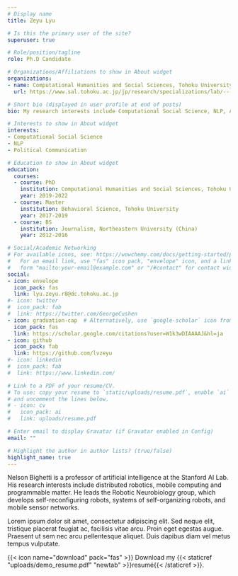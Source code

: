 ```yaml
---
# Display name
title: Zeyu Lyu

# Is this the primary user of the site?
superuser: true

# Role/position/tagline
role: Ph.D Candidate

# Organizations/Affiliations to show in About widget
organizations:
- name: Computational Humanities and Social Sciences, Tohoku University
  url: https://www.sal.tohoku.ac.jp/jp/research/specializations/lab/---id-37.html

# Short bio (displayed in user profile at end of posts)
bio: My research interests include Computational Social Science, NLP, Applied Machine Learning and Political Communication.

# Interests to show in About widget
interests:
- Computational Social Science
- NLP
- Political Communication

# Education to show in About widget
education:
  courses:
  - course: PhD
    institution: Computational Humanities and Social Sciences, Tohoku University
    year: 2019-2022
  - course: Master
    institution: Behavioral Science, Tohoku University
    year: 2017-2019
  - course: BS
    institution: Journalism, Northeastern University (China)
    year: 2012-2016

# Social/Academic Networking
# For available icons, see: https://wowchemy.com/docs/getting-started/page-builder/#icons
#   For an email link, use "fas" icon pack, "envelope" icon, and a link in the
#   form "mailto:your-email@example.com" or "/#contact" for contact widget.
social:
- icon: envelope
  icon_pack: fas
  link: lyu.zeyu.r8@dc.tohoku.ac.jp
#- icon: twitter
#  icon_pack: fab
#  link: https://twitter.com/GeorgeCushen
- icon: graduation-cap  # Alternatively, use `google-scholar` icon from `ai` icon pack
  icon_pack: fas
  link: https://scholar.google.com/citations?user=W1k3wDIAAAAJ&hl=ja
- icon: github
  icon_pack: fab
  link: https://github.com/lvzeyu
#- icon: linkedin
#  icon_pack: fab
#  link: https://www.linkedin.com/

# Link to a PDF of your resume/CV.
# To use: copy your resume to `static/uploads/resume.pdf`, enable `ai` icons in `params.toml`, 
# and uncomment the lines below.
# - icon: cv
#   icon_pack: ai
#   link: uploads/resume.pdf

# Enter email to display Gravatar (if Gravatar enabled in Config)
email: ""

# Highlight the author in author lists? (true/false)
highlight_name: true
---
```


Nelson Bighetti is a professor of artificial intelligence at the Stanford AI Lab. His research interests include distributed robotics, mobile computing and programmable matter. He leads the Robotic Neurobiology group, which develops self-reconfiguring robots, systems of self-organizing robots, and mobile sensor networks.

Lorem ipsum dolor sit amet, consectetur adipiscing elit. Sed neque elit, tristique placerat feugiat ac, facilisis vitae arcu. Proin eget egestas augue. Praesent ut sem nec arcu pellentesque aliquet. Duis dapibus diam vel metus tempus vulputate.

{{< icon name="download" pack="fas" >}} Download my {{< staticref "uploads/demo_resume.pdf" "newtab" >}}resumé{{< /staticref >}}.
